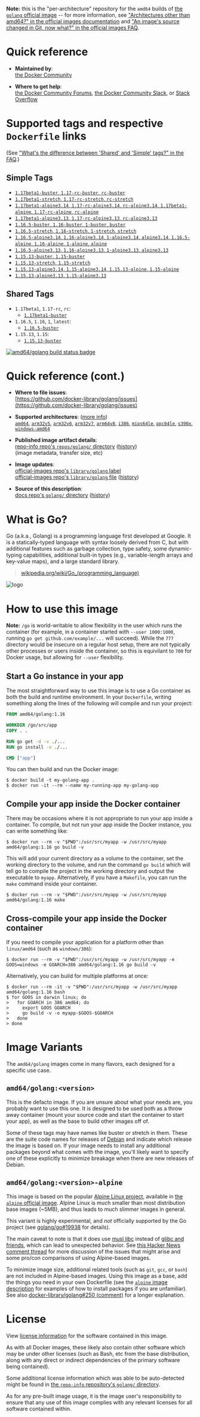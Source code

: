 <!--

********************************************************************************

WARNING:

    DO NOT EDIT "golang/README.md"

    IT IS AUTO-GENERATED

    (from the other files in "golang/" combined with a set of templates)

********************************************************************************

-->

**Note:** this is the "per-architecture" repository for the `amd64` builds of [the `golang` official image](https://hub.docker.com/_/golang) -- for more information, see ["Architectures other than amd64?" in the official images documentation](https://github.com/docker-library/official-images#architectures-other-than-amd64) and ["An image's source changed in Git, now what?" in the official images FAQ](https://github.com/docker-library/faq#an-images-source-changed-in-git-now-what).

# Quick reference

-	**Maintained by**:  
	[the Docker Community](https://github.com/docker-library/golang)

-	**Where to get help**:  
	[the Docker Community Forums](https://forums.docker.com/), [the Docker Community Slack](https://dockr.ly/slack), or [Stack Overflow](https://stackoverflow.com/search?tab=newest&q=docker)

# Supported tags and respective `Dockerfile` links

(See ["What's the difference between 'Shared' and 'Simple' tags?" in the FAQ](https://github.com/docker-library/faq#whats-the-difference-between-shared-and-simple-tags).)

## Simple Tags

-	[`1.17beta1-buster`, `1.17-rc-buster`, `rc-buster`](https://github.com/docker-library/golang/blob/94b50ae6a398dced36243c0f9034e168aa1ae833/1.17-rc/buster/Dockerfile)
-	[`1.17beta1-stretch`, `1.17-rc-stretch`, `rc-stretch`](https://github.com/docker-library/golang/blob/94b50ae6a398dced36243c0f9034e168aa1ae833/1.17-rc/stretch/Dockerfile)
-	[`1.17beta1-alpine3.14`, `1.17-rc-alpine3.14`, `rc-alpine3.14`, `1.17beta1-alpine`, `1.17-rc-alpine`, `rc-alpine`](https://github.com/docker-library/golang/blob/f300e60ca19c3b98cfcf01ca112af2ac10104320/1.17-rc/alpine3.14/Dockerfile)
-	[`1.17beta1-alpine3.13`, `1.17-rc-alpine3.13`, `rc-alpine3.13`](https://github.com/docker-library/golang/blob/f300e60ca19c3b98cfcf01ca112af2ac10104320/1.17-rc/alpine3.13/Dockerfile)
-	[`1.16.5-buster`, `1.16-buster`, `1-buster`, `buster`](https://github.com/docker-library/golang/blob/b879b60a7d94128c8fb5aea763cf31772495511d/1.16/buster/Dockerfile)
-	[`1.16.5-stretch`, `1.16-stretch`, `1-stretch`, `stretch`](https://github.com/docker-library/golang/blob/b879b60a7d94128c8fb5aea763cf31772495511d/1.16/stretch/Dockerfile)
-	[`1.16.5-alpine3.14`, `1.16-alpine3.14`, `1-alpine3.14`, `alpine3.14`, `1.16.5-alpine`, `1.16-alpine`, `1-alpine`, `alpine`](https://github.com/docker-library/golang/blob/f300e60ca19c3b98cfcf01ca112af2ac10104320/1.16/alpine3.14/Dockerfile)
-	[`1.16.5-alpine3.13`, `1.16-alpine3.13`, `1-alpine3.13`, `alpine3.13`](https://github.com/docker-library/golang/blob/f300e60ca19c3b98cfcf01ca112af2ac10104320/1.16/alpine3.13/Dockerfile)
-	[`1.15.13-buster`, `1.15-buster`](https://github.com/docker-library/golang/blob/74370a4eaf301318abc7257a82bee06ad56f44d0/1.15/buster/Dockerfile)
-	[`1.15.13-stretch`, `1.15-stretch`](https://github.com/docker-library/golang/blob/74370a4eaf301318abc7257a82bee06ad56f44d0/1.15/stretch/Dockerfile)
-	[`1.15.13-alpine3.14`, `1.15-alpine3.14`, `1.15.13-alpine`, `1.15-alpine`](https://github.com/docker-library/golang/blob/f300e60ca19c3b98cfcf01ca112af2ac10104320/1.15/alpine3.14/Dockerfile)
-	[`1.15.13-alpine3.13`, `1.15-alpine3.13`](https://github.com/docker-library/golang/blob/f300e60ca19c3b98cfcf01ca112af2ac10104320/1.15/alpine3.13/Dockerfile)

## Shared Tags

-	`1.17beta1`, `1.17-rc`, `rc`:
	-	[`1.17beta1-buster`](https://github.com/docker-library/golang/blob/94b50ae6a398dced36243c0f9034e168aa1ae833/1.17-rc/buster/Dockerfile)
-	`1.16.5`, `1.16`, `1`, `latest`:
	-	[`1.16.5-buster`](https://github.com/docker-library/golang/blob/b879b60a7d94128c8fb5aea763cf31772495511d/1.16/buster/Dockerfile)
-	`1.15.13`, `1.15`:
	-	[`1.15.13-buster`](https://github.com/docker-library/golang/blob/74370a4eaf301318abc7257a82bee06ad56f44d0/1.15/buster/Dockerfile)

[![amd64/golang build status badge](https://img.shields.io/jenkins/s/https/doi-janky.infosiftr.net/job/multiarch/job/amd64/job/golang.svg?label=amd64/golang%20%20build%20job)](https://doi-janky.infosiftr.net/job/multiarch/job/amd64/job/golang/)

# Quick reference (cont.)

-	**Where to file issues**:  
	[https://github.com/docker-library/golang/issues](https://github.com/docker-library/golang/issues)

-	**Supported architectures**: ([more info](https://github.com/docker-library/official-images#architectures-other-than-amd64))  
	[`amd64`](https://hub.docker.com/r/amd64/golang/), [`arm32v5`](https://hub.docker.com/r/arm32v5/golang/), [`arm32v6`](https://hub.docker.com/r/arm32v6/golang/), [`arm32v7`](https://hub.docker.com/r/arm32v7/golang/), [`arm64v8`](https://hub.docker.com/r/arm64v8/golang/), [`i386`](https://hub.docker.com/r/i386/golang/), [`mips64le`](https://hub.docker.com/r/mips64le/golang/), [`ppc64le`](https://hub.docker.com/r/ppc64le/golang/), [`s390x`](https://hub.docker.com/r/s390x/golang/), [`windows-amd64`](https://hub.docker.com/r/winamd64/golang/)

-	**Published image artifact details**:  
	[repo-info repo's `repos/golang/` directory](https://github.com/docker-library/repo-info/blob/master/repos/golang) ([history](https://github.com/docker-library/repo-info/commits/master/repos/golang))  
	(image metadata, transfer size, etc)

-	**Image updates**:  
	[official-images repo's `library/golang` label](https://github.com/docker-library/official-images/issues?q=label%3Alibrary%2Fgolang)  
	[official-images repo's `library/golang` file](https://github.com/docker-library/official-images/blob/master/library/golang) ([history](https://github.com/docker-library/official-images/commits/master/library/golang))

-	**Source of this description**:  
	[docs repo's `golang/` directory](https://github.com/docker-library/docs/tree/master/golang) ([history](https://github.com/docker-library/docs/commits/master/golang))

# What is Go?

Go (a.k.a., Golang) is a programming language first developed at Google. It is a statically-typed language with syntax loosely derived from C, but with additional features such as garbage collection, type safety, some dynamic-typing capabilities, additional built-in types (e.g., variable-length arrays and key-value maps), and a large standard library.

> [wikipedia.org/wiki/Go_(programming_language)](http://en.wikipedia.org/wiki/Go_%28programming_language%29)

![logo](https://raw.githubusercontent.com/docker-library/docs/01c12653951b2fe592c1f93a13b4e289ada0e3a1/golang/logo.png)

# How to use this image

**Note:** `/go` is world-writable to allow flexibility in the user which runs the container (for example, in a container started with `--user 1000:1000`, running `go get github.com/example/...` will succeed). While the `777` directory would be insecure on a regular host setup, there are not typically other processes or users inside the container, so this is equivilant to `700` for Docker usage, but allowing for `--user` flexibility.

## Start a Go instance in your app

The most straightforward way to use this image is to use a Go container as both the build and runtime environment. In your `Dockerfile`, writing something along the lines of the following will compile and run your project:

```dockerfile
FROM amd64/golang:1.16

WORKDIR /go/src/app
COPY . .

RUN go get -d -v ./...
RUN go install -v ./...

CMD ["app"]
```

You can then build and run the Docker image:

```console
$ docker build -t my-golang-app .
$ docker run -it --rm --name my-running-app my-golang-app
```

## Compile your app inside the Docker container

There may be occasions where it is not appropriate to run your app inside a container. To compile, but not run your app inside the Docker instance, you can write something like:

```console
$ docker run --rm -v "$PWD":/usr/src/myapp -w /usr/src/myapp amd64/golang:1.16 go build -v
```

This will add your current directory as a volume to the container, set the working directory to the volume, and run the command `go build` which will tell go to compile the project in the working directory and output the executable to `myapp`. Alternatively, if you have a `Makefile`, you can run the `make` command inside your container.

```console
$ docker run --rm -v "$PWD":/usr/src/myapp -w /usr/src/myapp amd64/golang:1.16 make
```

## Cross-compile your app inside the Docker container

If you need to compile your application for a platform other than `linux/amd64` (such as `windows/386`):

```console
$ docker run --rm -v "$PWD":/usr/src/myapp -w /usr/src/myapp -e GOOS=windows -e GOARCH=386 amd64/golang:1.16 go build -v
```

Alternatively, you can build for multiple platforms at once:

```console
$ docker run --rm -it -v "$PWD":/usr/src/myapp -w /usr/src/myapp amd64/golang:1.16 bash
$ for GOOS in darwin linux; do
>   for GOARCH in 386 amd64; do
>     export GOOS GOARCH
>     go build -v -o myapp-$GOOS-$GOARCH
>   done
> done
```

# Image Variants

The `amd64/golang` images come in many flavors, each designed for a specific use case.

## `amd64/golang:<version>`

This is the defacto image. If you are unsure about what your needs are, you probably want to use this one. It is designed to be used both as a throw away container (mount your source code and start the container to start your app), as well as the base to build other images off of.

Some of these tags may have names like buster or stretch in them. These are the suite code names for releases of [Debian](https://wiki.debian.org/DebianReleases) and indicate which release the image is based on. If your image needs to install any additional packages beyond what comes with the image, you'll likely want to specify one of these explicitly to minimize breakage when there are new releases of Debian.

## `amd64/golang:<version>-alpine`

This image is based on the popular [Alpine Linux project](https://alpinelinux.org), available in [the `alpine` official image](https://hub.docker.com/_/alpine). Alpine Linux is much smaller than most distribution base images (~5MB), and thus leads to much slimmer images in general.

This variant is highly experimental, and *not* officially supported by the Go project (see [golang/go#19938](https://github.com/golang/go/issues/19938) for details).

The main caveat to note is that it does use [musl libc](https://musl.libc.org) instead of [glibc and friends](https://www.etalabs.net/compare_libcs.html), which can lead to unexpected behavior. See [this Hacker News comment thread](https://news.ycombinator.com/item?id=10782897) for more discussion of the issues that might arise and some pro/con comparisons of using Alpine-based images.

To minimize image size, additional related tools (such as `git`, `gcc`, or `bash`) are not included in Alpine-based images. Using this image as a base, add the things you need in your own Dockerfile (see the [`alpine` image description](https://hub.docker.com/_/alpine/) for examples of how to install packages if you are unfamiliar). See also [docker-library/golang#250 (comment)](https://github.com/docker-library/golang/issues/250#issuecomment-451201761) for a longer explanation.

# License

View [license information](http://golang.org/LICENSE) for the software contained in this image.

As with all Docker images, these likely also contain other software which may be under other licenses (such as Bash, etc from the base distribution, along with any direct or indirect dependencies of the primary software being contained).

Some additional license information which was able to be auto-detected might be found in [the `repo-info` repository's `golang/` directory](https://github.com/docker-library/repo-info/tree/master/repos/golang).

As for any pre-built image usage, it is the image user's responsibility to ensure that any use of this image complies with any relevant licenses for all software contained within.
